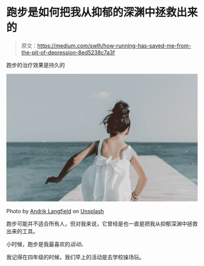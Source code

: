 # 跑步是如何把我从抑郁的深渊中拯救出来的

> 原文：<https://medium.com/swlh/how-running-has-saved-me-from-the-pit-of-depression-8ed5238c7a3f>

跑步的治疗效果是持久的

![](img/59f918b9d496522b689a3842add324ea.png)

Photo by [Andrik Langfield](https://unsplash.com/@andriklangfield?utm_source=medium&utm_medium=referral) on [Unsplash](https://unsplash.com?utm_source=medium&utm_medium=referral)

跑步可能并不适合所有人，但对我来说，它曾经是也一直是把我从抑郁深渊中拯救出来的工具。

小时候，跑步是我最喜欢的*运动。*

我记得在四年级的时候，我们早上的活动是去学校操场玩。